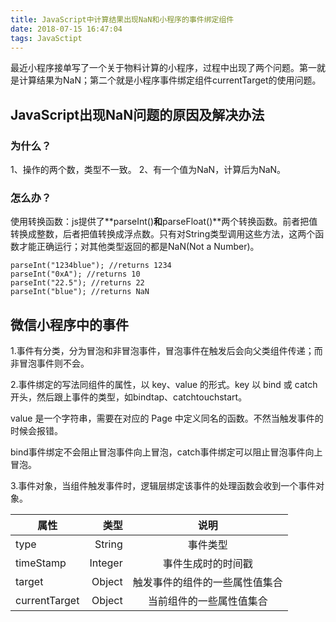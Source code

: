 ```yaml
---
title: JavaScript中计算结果出现NaN和小程序的事件绑定组件
date: 2018-07-15 16:47:04
tags: JavaSctipt
---
```


最近小程序接单写了一个关于物料计算的小程序，过程中出现了两个问题。第一就是计算结果为NaN；第二个就是小程序事件绑定组件currentTarget的使用问题。

<!-- more -->

## JavaScript出现NaN问题的原因及解决办法

### 为什么？

1、操作的两个数，类型不一致。
2、有一个值为NaN，计算后为NaN。

### 怎么办？

使用转换函数：js提供了**parseInt()**和**parseFloat()**两个转换函数。前者把值转换成整数，后者把值转换成浮点数。只有对String类型调用这些方法，这两个函数才能正确运行；对其他类型返回的都是NaN(Not a Number)。

    parseInt("1234blue"); //returns 1234
    parseInt("0xA"); //returns 10
    parseInt("22.5"); //returns 22
    parseInt("blue"); //returns NaN

## 微信小程序中的事件

1.事件有分类，分为冒泡和非冒泡事件，冒泡事件在触发后会向父类组件传递；而非冒泡事件则不会。

2.事件绑定的写法同组件的属性，以 key、value 的形式。key 以 bind 或 catch 开头，然后跟上事件的类型，如bindtap、catchtouchstart。

value 是一个字符串，需要在对应的 Page 中定义同名的函数。不然当触发事件的时候会报错。

bind事件绑定不会阻止冒泡事件向上冒泡，catch事件绑定可以阻止冒泡事件向上冒泡。

3.事件对象，当组件触发事件时，逻辑层绑定该事件的处理函数会收到一个事件对象。

| 属性        |   类型    |    说明  |
| --------   | -----:  | :--------:  |
| type     | String |   事件类型     |
| timeStamp        |   Integer   |   事件生成时的时间戳   |
| target        |    Object    |  触发事件的组件的一些属性值集合  |
| currentTarget        |    Object    |  当前组件的一些属性值集合  |